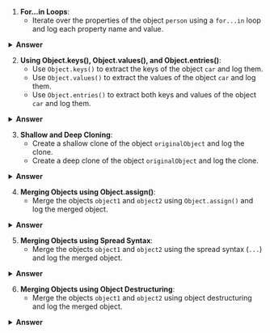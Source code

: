 1. **For...in Loops**:
   - Iterate over the properties of the object `person` using a `for...in` loop and log each property name and value.

<details>
<summary><b>Answer</b></summary>
<p>

```javascript
const person = {
  name: 'John',
  age: 30,
  gender: 'male'
};

for (let prop in person) {
  console.log(prop + ':', person[prop]);
}
```

This loop iterates over each property in the `person` object and logs both the property name and its corresponding value.

</p>
</details>

2. **Using Object.keys(), Object.values(), and Object.entries()**:
   - Use `Object.keys()` to extract the keys of the object `car` and log them.
   - Use `Object.values()` to extract the values of the object `car` and log them.
   - Use `Object.entries()` to extract both keys and values of the object `car` and log them.

<details>
<summary><b>Answer</b></summary>
<p>

```javascript
const car = {
  make: 'Toyota',
  model: 'Camry',
  year: 2020
};

console.log('Keys:', Object.keys(car));
console.log('Values:', Object.values(car));
console.log('Entries:', Object.entries(car));
```

- `Object.keys(car)` returns an array of keys: `['make', 'model', 'year']`.
- `Object.values(car)` returns an array of values: `['Toyota', 'Camry', 2020]`.
- `Object.entries(car)` returns an array of key-value pairs: `[['make', 'Toyota'], ['model', 'Camry'], ['year', 2020]]`.

</p>
</details>

3. **Shallow and Deep Cloning**:
   - Create a shallow clone of the object `originalObject` and log the clone.
   - Create a deep clone of the object `originalObject` and log the clone.

<details>
<summary><b>Answer</b></summary>
<p>

```javascript
const originalObject = { a: 1, b: { c: 2 } };

// Shallow clone
const shallowClone = { ...originalObject };
console.log('Shallow Clone:', shallowClone);

// Deep clone
const deepClone = JSON.parse(JSON.stringify(originalObject));
console.log('Deep Clone:', deepClone);
```

- The shallow clone creates a new object with the same top-level properties as `originalObject`. However, nested objects are still referenced.
- The deep clone creates a completely new object with no shared references, including nested objects.

</p>
</details>

4. **Merging Objects using Object.assign()**:
   - Merge the objects `object1` and `object2` using `Object.assign()` and log the merged object.

<details>
<summary><b>Answer</b></summary>
<p>

```javascript
const object1 = { a: 1, b: 2 };
const object2 = { b: 3, c: 4 };

const mergedObject = Object.assign({}, object1, object2);
console.log('Merged Object:', mergedObject);
```

- `Object.assign()` merges the properties of `object1` and `object2` into a new object. If there are conflicting property names, the last one wins.

</p>
</details>

5. **Merging Objects using Spread Syntax**:
   - Merge the objects `object1` and `object2` using the spread syntax (`...`) and log the merged object.

<details>
<summary><b>Answer</b></summary>
<p>

```javascript
const object1 = { a: 1, b: 2 };
const object2 = { b: 3, c: 4 };

const mergedObject = { ...object1, ...object2 };
console.log('Merged Object:', mergedObject);
```

- The spread syntax spreads the properties of `object1` and `object2` into a new object, effectively merging them.

</p>
</details>

6. **Merging Objects using Object Destructuring**:
   - Merge the objects `object1` and `object2` using object destructuring and log the merged object.

<details>
<summary><b>Answer</b></summary>
<p>

```javascript
const object1 = { a: 1, b: 2 };
const object2 = { b: 3, c: 4 };

const mergedObject = { ...object1, ...object2 };
console.log('Merged Object:', mergedObject);
```

- Object destructuring with spread syntax works similarly to the spread syntax alone, creating a new object with merged properties.

</p>
</details>
